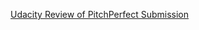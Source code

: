 [Udacity Review of PitchPerfect Submission](https://www.google.com "https://review.udacity.com/#!/reviews/310052")


